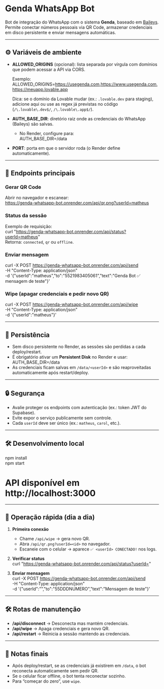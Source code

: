 # Genda WhatsApp Bot

Bot de integração do WhatsApp com o sistema **Genda**, baseado em [Baileys](https://github.com/WhiskeySockets/Baileys).  
Permite conectar números pessoais via QR Code, armazenar credenciais em disco persistente e enviar mensagens automáticas.

---

## ⚙️ Variáveis de ambiente

- **ALLOWED_ORIGINS** (opcional): lista separada por vírgula com domínios que podem acessar a API via CORS.  

  Exemplo:  
  ALLOWED_ORIGINS=https://usegenda.com,https://www.usegenda.com,https://meuapp.lovable.app  

  Dica: se o domínio da Lovable mudar (ex.: `.lovable.dev` para staging), adicione aqui ou use as regex já previstas no código (`/\.lovable\.dev$/`, `/\.lovable\.app$/`).

- **AUTH_BASE_DIR**: diretório raiz onde as credenciais do WhatsApp (Baileys) são salvas.  
  - No Render, configure para:  
    AUTH_BASE_DIR=/data

- **PORT**: porta em que o servidor roda (o Render define automaticamente).

---

## 🔑 Endpoints principais

### Gerar QR Code
Abrir no navegador e escanear:  
https://genda-whatsapp-bot.onrender.com/api/qr.png?userId=matheus

### Status da sessão
Exemplo de requisição:  
curl "https://genda-whatsapp-bot.onrender.com/api/status?userId=matheus"  
Retorna: `connected`, `qr` ou `offline`.

### Enviar mensagem
curl -X POST https://genda-whatsapp-bot.onrender.com/api/send \
  -H "Content-Type: application/json" \
  -d '{"userId":"matheus","to":"5521983405061","text":"Genda Bot ✅ mensagem de teste"}'

### Wipe (apagar credenciais e pedir novo QR)
curl -X POST https://genda-whatsapp-bot.onrender.com/api/wipe \
  -H "Content-Type: application/json" \
  -d '{"userId":"matheus"}'

---

## 💾 Persistência

- Sem disco persistente no Render, as sessões são perdidas a cada deploy/restart.  
- É obrigatório ativar um **Persistent Disk** no Render e usar:  
  AUTH_BASE_DIR=/data  
- As credenciais ficam salvas em `/data/<userId>` e são reaproveitadas automaticamente após restart/deploy.

---

## 🔒 Segurança

- Avalie proteger os endpoints com autenticação (ex.: token JWT do Supabase).  
- Evite expor o serviço publicamente sem controle.  
- Cada `userId` deve ser único (ex.: `matheus`, `carol`, etc.).

---

## 🛠️ Desenvolvimento local

npm install  
npm start  
# API disponível em http://localhost:3000

---

## 📌 Operação rápida (dia a dia)

1. **Primeira conexão**  
   - Chame `/api/wipe` → gera novo QR.  
   - Abra `/api/qr.png?userId=<id>` no navegador.  
   - Escaneie com o celular → aparece `✅ <userId> CONECTADO!` nos logs.

2. **Verificar status**  
   curl "https://genda-whatsapp-bot.onrender.com/api/status?userId=<id>"

3. **Enviar mensagem**  
   curl -X POST https://genda-whatsapp-bot.onrender.com/api/send \
     -H "Content-Type: application/json" \
     -d '{"userId":"<id>","to":"55DDDNUMERO","text":"Mensagem de teste"}'

---

## 🛠️ Rotas de manutenção

- **/api/disconnect** → Desconecta mas mantém credenciais.  
- **/api/wipe** → Apaga credenciais e gera novo QR.  
- **/api/restart** → Reinicia a sessão mantendo as credenciais.  

---

## 📖 Notas finais

- Após deploy/restart, se as credenciais já existirem em `/data`, o bot reconecta automaticamente sem pedir QR.  
- Se o celular ficar offline, o bot tenta reconectar sozinho.  
- Para “começar do zero”, use `wipe`.  
